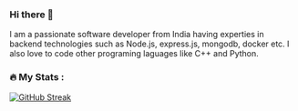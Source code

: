 ### Hi there 👋
I am a passionate software developer from India having experties in backend technologies such as Node.js, express.js, mongodb, docker etc. I also love to code other programing laguages like C++ and Python.

### :fire: My Stats :
[![GitHub Streak](http://github-readme-streak-stats.herokuapp.com?user=priyanshugupta69&theme=dark&background=000000)](https://git.io/streak-stats)
<!--
**priyanshugupta69/priyanshugupta69** is a ✨ _special_ ✨ repository because its `README.md` (this file) appears on your GitHub profile.

Here are some ideas to get you started:

- 🔭 I’m currently working on ...
- 🌱 I’m currently learning ...
- 👯 I’m looking to collaborate on ...
- 🤔 I’m looking for help with ...
- 💬 Ask me about ...
- 📫 How to reach me: ...
- 😄 Pronouns: ...
- ⚡ Fun fact: ...
-->
